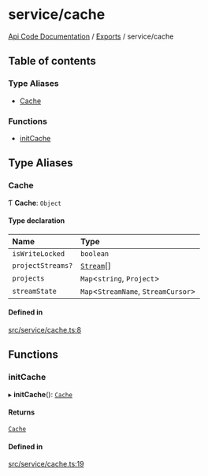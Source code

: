 # service/cache
 
[Api Code Documentation](../README.md) / [Exports](../modules.md) / service/cache

## Table of contents

### Type Aliases

- [Cache](service_cache.md#cache)

### Functions

- [initCache](service_cache.md#initcache)

## Type Aliases

### Cache

Ƭ **Cache**: `Object`

#### Type declaration

| Name | Type |
| :------ | :------ |
| `isWriteLocked` | `boolean` |
| `projectStreams?` | [`Stream`](../interfaces/service_Client_h.Stream.md)[] |
| `projects` | `Map`\<`string`, `Project`\> |
| `streamState` | `Map`\<`StreamName`, `StreamCursor`\> |

#### Defined in

[src/service/cache.ts:8](https://github.com/openkfw/TruBudget/blob/422cbec/api/src/service/cache.ts#L8)

## Functions

### initCache

▸ **initCache**(): [`Cache`](service_cache.md#cache)

#### Returns

[`Cache`](service_cache.md#cache)

#### Defined in

[src/service/cache.ts:19](https://github.com/openkfw/TruBudget/blob/422cbec/api/src/service/cache.ts#L19)
